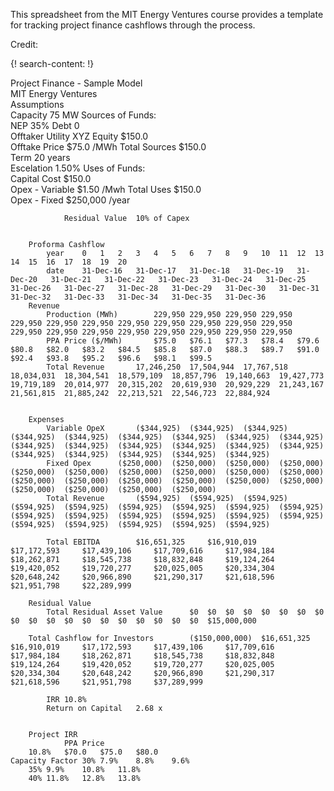 
This spreadsheet from the MIT Energy Ventures course provides a template for tracking project finance cashflows through the process.

Credit: [ ]()

{! search-content: !}

Project Finance - Sample Model																								
MIT Energy Ventures																								
				Assumptions																				
				Capacity	75	MW			Sources of Funds:															
				NEP	35%				Debt	0														
				Offtaker	Utility XYZ				Equity	$150.0 														
				Offtake Price	$75.0 	/MWh			Total Sources	$150.0 														
				Term	20	years																		
				Escelation	1.50%				Uses of Funds:															
									Capital Cost	$150.0 														
				Opex - Variable	$1.50 	/Mwh			Total Uses	$150.0 														
				Opex - Fixed	$250,000 	/year																		
																								
				Residual Value	10%	of Capex																		
																								
																								
		Proforma Cashflow																						
			year	0	1	2	3	4	5	6	7	8	9	10	11	12	13	14	15	16	17	18	19	20
			date	31-Dec-16	31-Dec-17	31-Dec-18	31-Dec-19	31-Dec-20	31-Dec-21	31-Dec-22	31-Dec-23	31-Dec-24	31-Dec-25	31-Dec-26	31-Dec-27	31-Dec-28	31-Dec-29	31-Dec-30	31-Dec-31	31-Dec-32	31-Dec-33	31-Dec-34	31-Dec-35	31-Dec-36
		Revenue																						
			Production (MWh)		229,950	229,950	229,950	229,950	229,950	229,950	229,950	229,950	229,950	229,950	229,950	229,950	229,950	229,950	229,950	229,950	229,950	229,950	229,950	229,950
			PPA Price ($/MWh)		$75.0 	$76.1 	$77.3 	$78.4 	$79.6 	$80.8 	$82.0 	$83.2 	$84.5 	$85.8 	$87.0 	$88.3 	$89.7 	$91.0 	$92.4 	$93.8 	$95.2 	$96.6 	$98.1 	$99.5 
			Total Revenue		17,246,250	17,504,944	17,767,518	18,034,031	18,304,541	18,579,109	18,857,796	19,140,663	19,427,773	19,719,189	20,014,977	20,315,202	20,619,930	20,929,229	21,243,167	21,561,815	21,885,242	22,213,521	22,546,723	22,884,924
																								
																								
		Expenses																						
			Variable OpeX		($344,925)	($344,925)	($344,925)	($344,925)	($344,925)	($344,925)	($344,925)	($344,925)	($344,925)	($344,925)	($344,925)	($344,925)	($344,925)	($344,925)	($344,925)	($344,925)	($344,925)	($344,925)	($344,925)	($344,925)
			Fixed Opex		($250,000)	($250,000)	($250,000)	($250,000)	($250,000)	($250,000)	($250,000)	($250,000)	($250,000)	($250,000)	($250,000)	($250,000)	($250,000)	($250,000)	($250,000)	($250,000)	($250,000)	($250,000)	($250,000)	($250,000)
			Total Revenue		($594,925)	($594,925)	($594,925)	($594,925)	($594,925)	($594,925)	($594,925)	($594,925)	($594,925)	($594,925)	($594,925)	($594,925)	($594,925)	($594,925)	($594,925)	($594,925)	($594,925)	($594,925)	($594,925)	($594,925)
																								
			Total EBITDA		$16,651,325 	$16,910,019 	$17,172,593 	$17,439,106 	$17,709,616 	$17,984,184 	$18,262,871 	$18,545,738 	$18,832,848 	$19,124,264 	$19,420,052 	$19,720,277 	$20,025,005 	$20,334,304 	$20,648,242 	$20,966,890 	$21,290,317 	$21,618,596 	$21,951,798 	$22,289,999 
																								
		Residual Value																						
			Total Residual Asset Value		$0 	$0 	$0 	$0 	$0 	$0 	$0 	$0 	$0 	$0 	$0 	$0 	$0 	$0 	$0 	$0 	$0 	$0 	$0 	$15,000,000 
																								
		Total Cashflow for Investors		($150,000,000)	$16,651,325 	$16,910,019 	$17,172,593 	$17,439,106 	$17,709,616 	$17,984,184 	$18,262,871 	$18,545,738 	$18,832,848 	$19,124,264 	$19,420,052 	$19,720,277 	$20,025,005 	$20,334,304 	$20,648,242 	$20,966,890 	$21,290,317 	$21,618,596 	$21,951,798 	$37,289,999 
																								
			IRR	10.8%																				
			Return on Capital	2.68 x																				
																								
																								
		Project IRR																						
				PPA Price																				
		10.8%	$70.0 	$75.0 	$80.0 																			
	Capacity Factor	30%	7.9%	8.8%	9.6%																			
		35%	9.9%	10.8%	11.8%																			
		40%	11.8%	12.8%	13.8%																			

